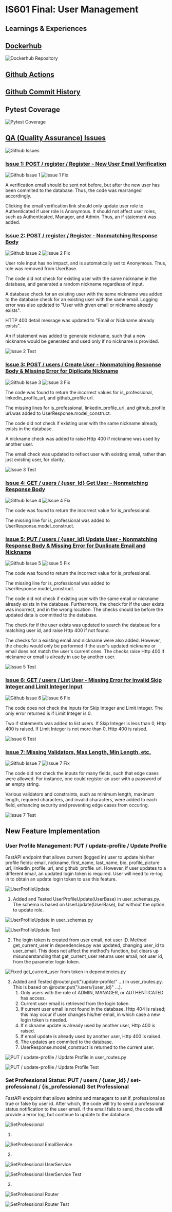 # IS601 Final: User Management

## Learnings & Experiences

## [Dockerhub](https://hub.docker.com/repository/docker/whua0/user_management_final/general)

![Dockerhub Repository](submissions/Dockerhub.png)

## [Github Actions](https://github.com/WHua0/user_management_final/actions)

## [Github Commit History](https://github.com/WHua0/user_management_final/commits)

## Pytest Coverage

![Pytest Coverage](submissions/Pytest%20COV.png)

## [QA (Quality Assurance) Issues](https://github.com/WHua0/user_management_final/issues?q=is%3Aissue+is%3Aclosed)

![Github Issues](submissions/Github%20Issues.png)

### [Issue 1: POST / register / Register - New User Email Verification](https://github.com/WHua0/user_management_final/issues/1)
![Github Issue 1](submissions/Github%20Issue%201.png)
![Issue 1 Fix](submissions/Github%20Issue%201%20Fix.png)

A verification email should be sent not before, but after the new user has been commited to the database. Thus, the code was rearranged accordingly.

Clicking the email verification link should only update user role to Authenticated if user role is Anonymous. It should not affect user roles, such as Authenticated, Manager, and Admin. Thus, an if statement was added.

### [Issue 2: POST / register / Register - Nonmatching Response Body](https://github.com/WHua0/user_management_final/issues/3)
![Github Issue 2](submissions/Github%20Issue%202.png)
![Issue 2 Fix](submissions/Github%20Issue%202%20Fix.png)

User role input has no impact, and is automatically set to Anonymous. Thus, role was removed from UserBase. 

The code did not check for existing user with the same nickname in the database, and generated a random nickname regardless of input.

A database check for an existing user with the same nickname was added to the database check for an existing user with the same email. Logging error was also updated to "User with given email or nickname already exists".

HTTP 400 detail message was updated to "Email or Nickname already exists".

An if statement was added to generate nickname, such that a new nickname would be generated and used only if no nickname is provided. 

![Issue 2 Test](submissions/Github%20Issue%202%20Test.png)

### [Issue 3: POST / users / Create User - Nonmatching Response Body & Missing Error for Diplicate Nickname](https://github.com/WHua0/user_management_final/issues/5)
![Github Issue 3](submissions/Github%20Issue%203.png)
![Issue 3 Fix](submissions/Github%20Issue%203%20Fix.png)

The code was found to return the incorrect values for is_professional, linkedin_profile_url, and github_profile url.

The missing lines for is_professional, linkedin_profile_url, and github_profile url.was added to UserResponse.model_construct.

The code did not check if existing user with the same nickname already exists in the database. 

A nickname check was added to raise Http 400 if nickname was used by another user.

The email check was updated to reflect user with existing email, rather than just existing user, for clarity. 


![Issue 3 Test](submissions/Github%20Issue%203%20Test.png)

### [Issue 4: GET / users / {user_Id} Get User - Nonmatching Response Body](https://github.com/WHua0/user_management_final/issues/7)
![Github Issue 4](submissions/Github%20Issue%204.png)
![Issue 4 Fix](submissions/Github%20Issue%204%20Fix.png)

The code was found to return the incorrect value for is_professional.

The missing line for is_professional was added to UserResponse.model_construct.

### [Issue 5: PUT / users / {user_id} Update User - Nonmatching Response Body & Missing Error for Duplicate Email and Nickname](https://github.com/WHua0/user_management_final/issues/9)
![Github Issue 5](submissions/Github%20Issue%205.png)
![Issue 5 Fix](submissions/Github%20Issue%205%20Fix.png)

The code was found to return the incorrect value for is_professional.

The missing line for is_professional was added to UserResponse.model_construct.

The code did not check if existing user with the same email or nickname already exists in the database. Furthermore, the check for if the user exists was incorrect, and in the wrong location. The checks should be before the updated data is committed to the database.

The check for if the user exists was updated to search the database for a matching user id, and raise Http 400 if not found.

The checks for a existing email and nickname were also added. However, the checks would only be performed if the user's updated nickname or email does not match the user's current ones. The checks raise Http 400 if nickname or email is already in use by another user.

![Issue 5 Test](submissions/Github%20Issue%205%20Test.png)

### [Issue 6: GET / users / List User - Missing Error for Invalid Skip Integer and Limit Integer Input](https://github.com/WHua0/user_management_final/issues/10)
![Github Issue 6](submissions/Github%20Issue%206.png)
![Issue 6 Fix](submissions/Github%20Issue%206%20Fix.png)

The code does not check the inputs for Skip Integer and Limit Integer. The only error returned is if Limit Integer is 0.

Two if statements was added to list users. If Skip Integer is less than 0, Http 400 is raised. If Limit Integer is not more than 0, Http 400 is raised.

![Issue 6 Test](submissions/Github%20Issue%206%20Test.png)

### [Issue 7: Missing Validators, Max Length, Min Length, etc.](https://github.com/WHua0/user_management_final/issues/15)
![Github Issue 7](submissions/Github%20Issue%207.png)
![Issue 7 Fix](submissions/Github%20Issue%20Fix%207.png)

The code did not check the inputs for many fields, such that edge cases were allowed. For instance, one could register an user with a password of an empty string.

Various validators and constraints, such as minimum length, maximum length, required characters, and invalid characters, were added to each field, enhancing security and preventing edge cases from occuring.

![Issue 7 Test](submissions/Github%20Issue%207%20Test.png)

## New Feature Implementation

### User Profile Management: PUT / update-profile / Update Profile

FastAPI endpoint that allows current (logged in) user to update his/her profile fields: email, nickname, first_name, last_name, bio, profile_picture url, linkedin_profile_url, and github_profile_url. However, if user updates to a different email, an updated login token is required. User will need to re-log in to obtain an update login token to use this feature.

![UserProfileUpdate](submissions/Feature%20A.png)

1. Added and Tested UserProfileUpdate(UserBase) in user_schemas.py. The schema is based on UserUpdate(UserBase), but without the option to update role.

![UserProfileUpdate in user_schemas.py](submissions/Feature%20A%20Schema.png)

![UserProfileUpdate Test](submissions/Feature%20A%20Schema%20Test.png)

2. The login token is created from user email, not user ID. Method get_current_user in dependencies.py was updated, changing user_id to user_email. This does not affect the method's function, but clears up misunderstanding that get_current_user returns user email, not user id, from the parameter login token.

![Fixed get_current_user from token in dependencies.py](submissions/Feature%20A%20Fix.png)

3. Added and Tested @router.put("/update-profile/" ...) in user_routes.py. This is based on @router.put("/users/{user_id}" ...).
   1. Only users with the role of ADMIN, MANAGER, or AUTHENTICATED has access.
   2. Current user email is retrieved from the login token.
   3. If current user email is not found in the database, Http 404 is raised; this may occur if user changes his/her email, in which case a new login token is needed.
   4. If nickname update is already used by another user, Http 400 is raised.
   5. If email update is already used by another user, Http 400 is raised.
   6. The updates are commited to the database.
   7. UserResponse.model_construct is returned to the current user.

![PUT / update-profile / Update Profile in user_routes.py](submissions/Feature%20A%20Router.png)

![PUT / update-profile / Update Profile Test](submissions/Feature%20A%20Router%20Test.png)

### Set Professional Status: PUT / users / {user_id} / set-professional / {is_professional} Set Professional

FastAPI endpoint that allows admins and managers to set if_professional as true or false by user id. After which, the code will try to send a professional status notification to the user email. If the email fails to send, the code will provide a error log, but continue to update to the database.

![SetProfessional](submissions/Feature%20B.png)

1.

![SetProfessional EmailService](submissions/Feature%20B%20EmailService.png)

2.

![SetProfessional UserService](submissions/Feature%20B%20UserService.png)

![SetProfessional UserService Test](submissions/Feature%20B%20UserService%20Test.png)

3.

![SetProfessional Router](submissions/Feature%20B%20Router.png)

![SetProfessional Router Test](submissions/Feature%20B%20Router%20Test.png)
